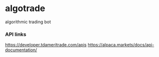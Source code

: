 # algotrade
algorithmic trading bot

### API links
https://developer.tdameritrade.com/apis
https://alpaca.markets/docs/api-documentation/

